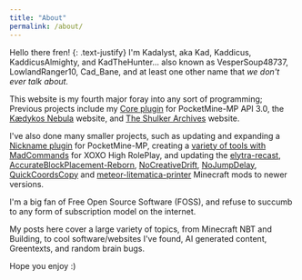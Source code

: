 ```yaml
---
title: "About"
permalink: /about/
---
```


Hello there fren!
{: .text-justify}
I'm Kadalyst, aka Kad, Kaddicus, KaddicusAlmighty, and KadTheHunter... also known as VesperSoup48737, LowlandRanger10, Cad_Bane, and at least one other name that _we don't ever talk about._

This website is my fourth major foray into any sort of programming; Previous projects include my [Core plugin](https://github.com/KadTheHunter/Core) for PocketMine-MP API 3.0, the [Kædykos Nebula](https://kadthehunter.github.io/Kydykos-Nebula/) website, and [The Shulker Archives](https://kadthehunter.github.io/ShulkerArchives/index.html) website.

I've also done many smaller projects, such as updating and expanding a [Nickname plugin](https://github.com/KadTheHunter/Nickname) for PocketMine-MP, creating a [variety of tools with MadCommands](https://github.com/KadTheHunter/MadCommands) for XOXO High RolePlay, and updating the [elytra-recast](https://github.com/KadTheHunter/elytra-recast), [AccurateBlockPlacement-Reborn](https://github.com/hschwar/AccurateBlockPlacement-Reborn), [NoCreativeDrift](https://github.com/KadTheHunter/NoCreativeDrift), [NoJumpDelay](https://github.com/KadTheHunter/NoJumpDelay), [QuickCoordsCopy](https://github.com/KadTheHunter/QuickCoordsCopy) and [meteor-litematica-printer](https://github.com/KadTheHunter/meteor-litematica-printer) Minecraft mods to newer versions.

I'm a big fan of Free Open Source Software (FOSS), and refuse to succumb to any form of subscription model on the internet.

My posts here cover a large variety of topics, from Minecraft NBT and Building, to cool software/websites I've found, AI generated content, Greentexts, and random brain bugs.

Hope you enjoy :)